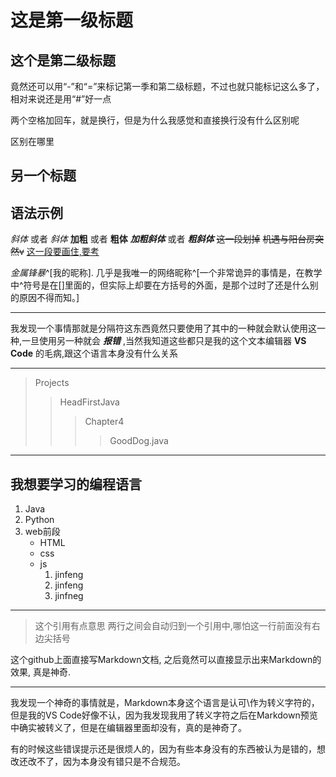 # 这是第一级标题

## 这个是第二级标题

竟然还可以用“-”和“=”来标记第一季和第二级标题，不过也就只能标记这么多了，相对来说还是用“#”好一点

两个空格加回车，就是换行，但是为什么我感觉和直接换行没有什么区别呢

区别在哪里

## 另一个标题

## 语法示例

*斜体* 或者 _斜体_
**加粗** 或者 __粗体__
***加粗斜体*** 或者 ___粗斜体___
~~这一段划掉~~ ~~机遇与阳台房突然v~~
<u>这一段要画住,要考</u>

*金属锋暴*^[我的昵称]. 几乎是我唯一的网络昵称^[一个非常诡异的事情是，在教学中\^符号是在\[\]里面的，但实际上却要在方括号的外面，是那个过时了还是什么别的原因不得而知。]

---

我发现一个事情那就是分隔符这东西竟然只要使用了其中的一种就会默认使用这一种,一旦使用另一种就会 ***报错*** ,当然我知道这些都只是我的这个文本编辑器 **VS Code** 的毛病,跟这个语言本身没有什么关系

---

>Projects
>>HeadFirstJava
>>>Chapter4
>>>>GoodDog.java

---

## **我想要学习的编程语言**

1. Java
2. Python
3. web前段
   * HTML
   * css
   * js
      1. jinfeng
      2. jinfeng
      3. jinfneg

---

>这个引用有点意思
两行之间会自动归到一个引用中,哪怕这一行前面没有右边尖括号

这个github上面直接写Markdown文档, 之后竟然可以直接显示出来Markdown的效果, 真是神奇.

---

我发现一个神奇的事情就是，Markdown本身这个语言是认可\\作为转义字符的，但是我的VS Code好像不认，因为我发现我用了转义字符之后在Markdown预览中确实被转义了，但是在编辑器里面却没有，真的是神奇了。

有的时候这些错误提示还是很烦人的，因为有些本身没有的东西被认为是错的，想改还改不了，因为本身没有错只是不合规范。
